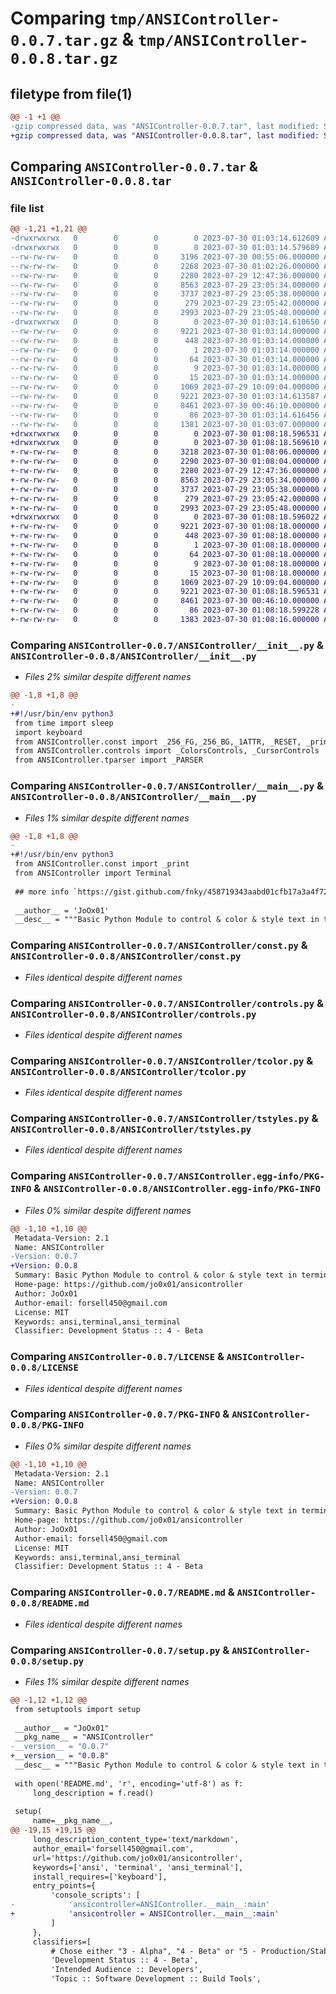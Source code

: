 # Comparing `tmp/ANSIController-0.0.7.tar.gz` & `tmp/ANSIController-0.0.8.tar.gz`

## filetype from file(1)

```diff
@@ -1 +1 @@
-gzip compressed data, was "ANSIController-0.0.7.tar", last modified: Sun Jul 30 01:03:14 2023, max compression
+gzip compressed data, was "ANSIController-0.0.8.tar", last modified: Sun Jul 30 01:08:18 2023, max compression
```

## Comparing `ANSIController-0.0.7.tar` & `ANSIController-0.0.8.tar`

### file list

```diff
@@ -1,21 +1,21 @@
-drwxrwxrwx   0        0        0        0 2023-07-30 01:03:14.612609 ANSIController-0.0.7/
-drwxrwxrwx   0        0        0        0 2023-07-30 01:03:14.579689 ANSIController-0.0.7/ANSIController/
--rw-rw-rw-   0        0        0     3196 2023-07-30 00:55:06.000000 ANSIController-0.0.7/ANSIController/__init__.py
--rw-rw-rw-   0        0        0     2268 2023-07-30 01:02:26.000000 ANSIController-0.0.7/ANSIController/__main__.py
--rw-rw-rw-   0        0        0     2280 2023-07-29 12:47:36.000000 ANSIController-0.0.7/ANSIController/const.py
--rw-rw-rw-   0        0        0     8563 2023-07-29 23:05:34.000000 ANSIController-0.0.7/ANSIController/controls.py
--rw-rw-rw-   0        0        0     3737 2023-07-29 23:05:38.000000 ANSIController-0.0.7/ANSIController/tcolor.py
--rw-rw-rw-   0        0        0      279 2023-07-29 23:05:42.000000 ANSIController-0.0.7/ANSIController/tparser.py
--rw-rw-rw-   0        0        0     2993 2023-07-29 23:05:48.000000 ANSIController-0.0.7/ANSIController/tstyles.py
-drwxrwxrwx   0        0        0        0 2023-07-30 01:03:14.610650 ANSIController-0.0.7/ANSIController.egg-info/
--rw-rw-rw-   0        0        0     9221 2023-07-30 01:03:14.000000 ANSIController-0.0.7/ANSIController.egg-info/PKG-INFO
--rw-rw-rw-   0        0        0      448 2023-07-30 01:03:14.000000 ANSIController-0.0.7/ANSIController.egg-info/SOURCES.txt
--rw-rw-rw-   0        0        0        1 2023-07-30 01:03:14.000000 ANSIController-0.0.7/ANSIController.egg-info/dependency_links.txt
--rw-rw-rw-   0        0        0       64 2023-07-30 01:03:14.000000 ANSIController-0.0.7/ANSIController.egg-info/entry_points.txt
--rw-rw-rw-   0        0        0        9 2023-07-30 01:03:14.000000 ANSIController-0.0.7/ANSIController.egg-info/requires.txt
--rw-rw-rw-   0        0        0       15 2023-07-30 01:03:14.000000 ANSIController-0.0.7/ANSIController.egg-info/top_level.txt
--rw-rw-rw-   0        0        0     1069 2023-07-29 10:09:04.000000 ANSIController-0.0.7/LICENSE
--rw-rw-rw-   0        0        0     9221 2023-07-30 01:03:14.613587 ANSIController-0.0.7/PKG-INFO
--rw-rw-rw-   0        0        0     8461 2023-07-30 00:46:10.000000 ANSIController-0.0.7/README.md
--rw-rw-rw-   0        0        0       86 2023-07-30 01:03:14.616456 ANSIController-0.0.7/setup.cfg
--rw-rw-rw-   0        0        0     1381 2023-07-30 01:03:07.000000 ANSIController-0.0.7/setup.py
+drwxrwxrwx   0        0        0        0 2023-07-30 01:08:18.596531 ANSIController-0.0.8/
+drwxrwxrwx   0        0        0        0 2023-07-30 01:08:18.569610 ANSIController-0.0.8/ANSIController/
+-rw-rw-rw-   0        0        0     3218 2023-07-30 01:08:06.000000 ANSIController-0.0.8/ANSIController/__init__.py
+-rw-rw-rw-   0        0        0     2290 2023-07-30 01:08:04.000000 ANSIController-0.0.8/ANSIController/__main__.py
+-rw-rw-rw-   0        0        0     2280 2023-07-29 12:47:36.000000 ANSIController-0.0.8/ANSIController/const.py
+-rw-rw-rw-   0        0        0     8563 2023-07-29 23:05:34.000000 ANSIController-0.0.8/ANSIController/controls.py
+-rw-rw-rw-   0        0        0     3737 2023-07-29 23:05:38.000000 ANSIController-0.0.8/ANSIController/tcolor.py
+-rw-rw-rw-   0        0        0      279 2023-07-29 23:05:42.000000 ANSIController-0.0.8/ANSIController/tparser.py
+-rw-rw-rw-   0        0        0     2993 2023-07-29 23:05:48.000000 ANSIController-0.0.8/ANSIController/tstyles.py
+drwxrwxrwx   0        0        0        0 2023-07-30 01:08:18.596022 ANSIController-0.0.8/ANSIController.egg-info/
+-rw-rw-rw-   0        0        0     9221 2023-07-30 01:08:18.000000 ANSIController-0.0.8/ANSIController.egg-info/PKG-INFO
+-rw-rw-rw-   0        0        0      448 2023-07-30 01:08:18.000000 ANSIController-0.0.8/ANSIController.egg-info/SOURCES.txt
+-rw-rw-rw-   0        0        0        1 2023-07-30 01:08:18.000000 ANSIController-0.0.8/ANSIController.egg-info/dependency_links.txt
+-rw-rw-rw-   0        0        0       64 2023-07-30 01:08:18.000000 ANSIController-0.0.8/ANSIController.egg-info/entry_points.txt
+-rw-rw-rw-   0        0        0        9 2023-07-30 01:08:18.000000 ANSIController-0.0.8/ANSIController.egg-info/requires.txt
+-rw-rw-rw-   0        0        0       15 2023-07-30 01:08:18.000000 ANSIController-0.0.8/ANSIController.egg-info/top_level.txt
+-rw-rw-rw-   0        0        0     1069 2023-07-29 10:09:04.000000 ANSIController-0.0.8/LICENSE
+-rw-rw-rw-   0        0        0     9221 2023-07-30 01:08:18.596531 ANSIController-0.0.8/PKG-INFO
+-rw-rw-rw-   0        0        0     8461 2023-07-30 00:46:10.000000 ANSIController-0.0.8/README.md
+-rw-rw-rw-   0        0        0       86 2023-07-30 01:08:18.599228 ANSIController-0.0.8/setup.cfg
+-rw-rw-rw-   0        0        0     1383 2023-07-30 01:08:16.000000 ANSIController-0.0.8/setup.py
```

### Comparing `ANSIController-0.0.7/ANSIController/__init__.py` & `ANSIController-0.0.8/ANSIController/__init__.py`

 * *Files 2% similar despite different names*

```diff
@@ -1,8 +1,8 @@
-
+#!/usr/bin/env python3
 from time import sleep
 import keyboard
 from ANSIController.const import _256_FG,_256_BG,_1ATTR, _RESET, _print
 from ANSIController.controls import _ColorsControls, _CursorControls
 from ANSIController.tparser import _PARSER
```

### Comparing `ANSIController-0.0.7/ANSIController/__main__.py` & `ANSIController-0.0.8/ANSIController/__main__.py`

 * *Files 1% similar despite different names*

```diff
@@ -1,8 +1,8 @@
-
+#!/usr/bin/env python3
 from ANSIController.const import _print
 from ANSIController import Terminal
 
 ## more info `https://gist.github.com/fnky/458719343aabd01cfb17a3a4f7296797#escape`
 
 __author__ = 'JoOx01'
 __desc__ = """Basic Python Module to control & color & style text in terminal"""
```

### Comparing `ANSIController-0.0.7/ANSIController/const.py` & `ANSIController-0.0.8/ANSIController/const.py`

 * *Files identical despite different names*

### Comparing `ANSIController-0.0.7/ANSIController/controls.py` & `ANSIController-0.0.8/ANSIController/controls.py`

 * *Files identical despite different names*

### Comparing `ANSIController-0.0.7/ANSIController/tcolor.py` & `ANSIController-0.0.8/ANSIController/tcolor.py`

 * *Files identical despite different names*

### Comparing `ANSIController-0.0.7/ANSIController/tstyles.py` & `ANSIController-0.0.8/ANSIController/tstyles.py`

 * *Files identical despite different names*

### Comparing `ANSIController-0.0.7/ANSIController.egg-info/PKG-INFO` & `ANSIController-0.0.8/ANSIController.egg-info/PKG-INFO`

 * *Files 0% similar despite different names*

```diff
@@ -1,10 +1,10 @@
 Metadata-Version: 2.1
 Name: ANSIController
-Version: 0.0.7
+Version: 0.0.8
 Summary: Basic Python Module to control & color & style text in terminal
 Home-page: https://github.com/jo0x01/ansicontroller
 Author: JoOx01
 Author-email: forsell450@gmail.com
 License: MIT
 Keywords: ansi,terminal,ansi_terminal
 Classifier: Development Status :: 4 - Beta
```

### Comparing `ANSIController-0.0.7/LICENSE` & `ANSIController-0.0.8/LICENSE`

 * *Files identical despite different names*

### Comparing `ANSIController-0.0.7/PKG-INFO` & `ANSIController-0.0.8/PKG-INFO`

 * *Files 0% similar despite different names*

```diff
@@ -1,10 +1,10 @@
 Metadata-Version: 2.1
 Name: ANSIController
-Version: 0.0.7
+Version: 0.0.8
 Summary: Basic Python Module to control & color & style text in terminal
 Home-page: https://github.com/jo0x01/ansicontroller
 Author: JoOx01
 Author-email: forsell450@gmail.com
 License: MIT
 Keywords: ansi,terminal,ansi_terminal
 Classifier: Development Status :: 4 - Beta
```

### Comparing `ANSIController-0.0.7/README.md` & `ANSIController-0.0.8/README.md`

 * *Files identical despite different names*

### Comparing `ANSIController-0.0.7/setup.py` & `ANSIController-0.0.8/setup.py`

 * *Files 1% similar despite different names*

```diff
@@ -1,12 +1,12 @@
 from setuptools import setup
 
 __author__ = "JoOx01"
 __pkg_name__ = "ANSIController"
-__version__ = "0.0.7"
+__version__ = "0.0.8"
 __desc__ = """Basic Python Module to control & color & style text in terminal"""
 
 with open('README.md', 'r', encoding='utf-8') as f:
     long_description = f.read()
 
 setup(
     name=__pkg_name__,
@@ -19,15 +19,15 @@
     long_description_content_type='text/markdown',
     author_email='forsell450@gmail.com',
     url='https://github.com/jo0x01/ansicontroller',
     keywords=['ansi', 'terminal', 'ansi_terminal'],
     install_requires=['keyboard'],
     entry_points={
         'console_scripts': [
-            'ansicontroller=ANSIController.__main__:main'
+            'ansicontroller = ANSIController.__main__:main'
         ]
     },
     classifiers=[
         # Chose either "3 - Alpha", "4 - Beta" or "5 - Production/Stable" as the current state of your package
         'Development Status :: 4 - Beta',
         'Intended Audience :: Developers',
         'Topic :: Software Development :: Build Tools',
```

